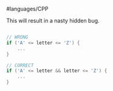 #languages/CPP 

This will result in a nasty hidden bug.

```c++

// WRONG
if ('A' <= letter <= 'Z') {
	...
}

// CORRECT
if ('A' <= letter && letter <= 'Z') {
	...
}
```